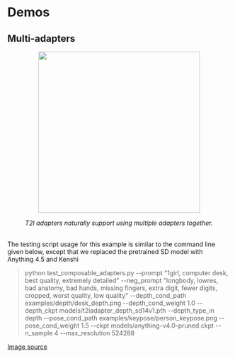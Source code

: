 # Demos

## Multi-adapters
<p align="center">
  <img src="https://user-images.githubusercontent.com/17445847/220939329-379f88b7-444f-4a3a-9de0-8f90605d1d34.png" height=365>
</p>

<div align="center">

*T2I adapters naturally support using multiple adapters together.*

</div><br />
The testing script usage for this example is similar to the command line given below, except that we replaced the pretrained SD model with Anything 4.5 and Kenshi

>python test_composable_adapters.py --prompt "1girl, computer desk, best quality, extremely detailed" --neg_prompt "longbody, lowres, bad anatomy, bad hands, missing fingers, extra digit, fewer digits, cropped, worst quality, low quality" --depth_cond_path examples/depth/desk_depth.png --depth_cond_weight 1.0 --depth_ckpt models/t2iadapter_depth_sd14v1.pth --depth_type_in depth --pose_cond_path examples/keypose/person_keypose.png --pose_cond_weight 1.5 --ckpt models/anything-v4.0-pruned.ckpt --n_sample 4 --max_resolution 524288

[Image source](https://twitter.com/toyxyz3/status/1628375164781211648)
